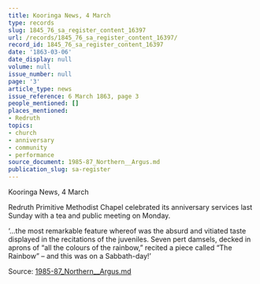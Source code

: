 ```yaml
---
title: Kooringa News, 4 March
type: records
slug: 1845_76_sa_register_content_16397
url: /records/1845_76_sa_register_content_16397/
record_id: 1845_76_sa_register_content_16397
date: '1863-03-06'
date_display: null
volume: null
issue_number: null
page: '3'
article_type: news
issue_reference: 6 March 1863, page 3
people_mentioned: []
places_mentioned:
- Redruth
topics:
- church
- anniversary
- community
- performance
source_document: 1985-87_Northern__Argus.md
publication_slug: sa-register
---
```


Kooringa News, 4 March

Redruth Primitive Methodist Chapel celebrated its anniversary services last Sunday with a tea and public meeting on Monday.

‘…the most remarkable feature whereof was the absurd and vitiated taste displayed in the recitations of the juveniles.  Seven pert damsels, decked in aprons of “all the colours of the rainbow,” recited a piece called “The Rainbow” – and this was on a Sabbath-day!’

Source: [1985-87_Northern__Argus.md](/downloads/markdown/1985-87_Northern__Argus.md)
